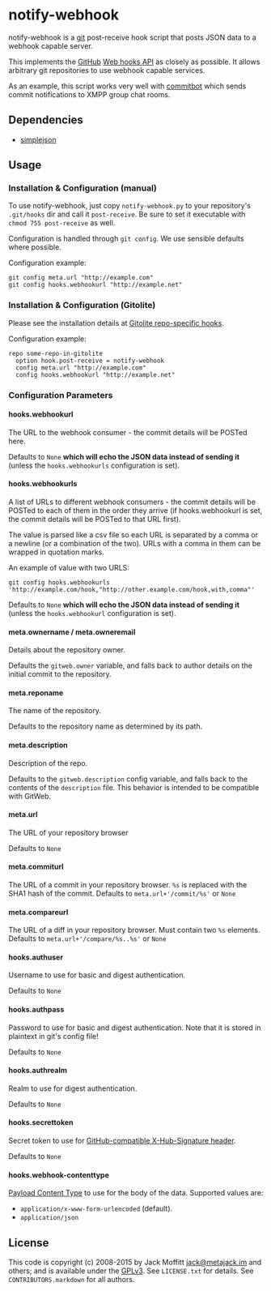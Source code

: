 # notify-webhook

notify-webhook is a [git](http://git.or.cz) post-receive hook script
that posts JSON data to a webhook capable server.

This implements the [GitHub](http://github.com) [Web hooks
API](http://github.com/guides/post-receive-hooks) as closely as
possible.  It allows arbitrary git repositories to use webhook
capable services.

As an example, this script works very well with
[commitbot](http://github.com/metajack/commitbot/tree/master) which
sends commit notifications to XMPP group chat rooms.

## Dependencies

* [simplejson](http://pypi.python.org/pypi/simplejson)

## Usage
### Installation & Configuration (manual)

To use notify-webhook, just copy `notify-webhook.py` to your
repository's `.git/hooks` dir and call it `post-receive`. Be sure to
set it executable with `chmod 755 post-receive` as well.

Configuration is handled through `git config`. We use sensible defaults
where possible.

Configuration example:

    git config meta.url "http://example.com"
    git config hooks.webhookurl "http://example.net"

### Installation & Configuration (Gitolite)
Please see the installation details at [Gitolite repo-specific hooks](http://gitolite.com/gitolite/non-core.html#rsh).

Configuration example:

    repo some-repo-in-gitolite
	  option hook.post-receive = notify-webhook
	  config meta.url "http://example.com"
      config hooks.webhookurl "http://example.net"

### Configuration Parameters

#### hooks.webhookurl
The URL to the webhook consumer - the commit details will be POSTed
here.

Defaults to `None` **which will echo the JSON data instead of sending
it** (unless the `hooks.webhookurls` configuration is set).

#### hooks.webhookurls

A list of URLs to different webhook consumers - the commit details will
be POSTed to each of them in the order they arrive (if hooks.webhookurl
is set, the commit details will be POSTed to that URL first).

The value is parsed like a csv file so each URL is separated by a comma
or a newline (or a combination of the two). URLs with a comma in them
can be wrapped in quotation marks.

An example of value with two URLS:

    git config hooks.webhookurls 'http://example.com/hook,"http://other.example.com/hook,with,comma"'

Defaults to `None` **which will echo the JSON data instead of sending
it** (unless the `hooks.webhookurl` configuration is set).

#### meta.ownername / meta.owneremail
Details about the repository owner.

Defaults the `gitweb.owner` variable, and falls back to author details on the
initial commit to the repository.

#### meta.reponame
The name of the repository.

Defaults to the repository name as determined by its path.

#### meta.description
Description of the repo.

Defaults to the `gitweb.description` config variable, and falls back to the contents of
the `description` file. This behavior is intended to be compatible with GitWeb.

#### meta.url
The URL of your repository browser

Defaults to `None`

#### meta.commiturl
The URL of a commit in your repository browser. `%s` is replaced with
the SHA1 hash of the commit.
Defaults to `meta.url+'/commit/%s'` or `None`

#### meta.compareurl
The URL of a diff in your repository browser. Must contain two `%s` elements.
Defaults to `meta.url+'/compare/%s..%s'` or `None`

#### hooks.authuser
Username to use for basic and digest authentication.

Defaults to `None`

#### hooks.authpass
Password to use for basic and digest authentication.
Note that it is stored in plaintext in git's config file!

Defaults to `None`

#### hooks.authrealm
Realm to use for digest authentication.

Defaults to `None`

#### hooks.secrettoken
Secret token to use for [GitHub-compatible X-Hub-Signature header](https://developer.github.com/webhooks/securing/).

Defaults to `None`

#### hooks.webhook-contenttype
[Payload Content Type](https://developer.github.com/webhooks/creating/#content-type) to
use for the body of the data. Supported values are:
* `application/x-www-form-urlencoded` (default).
* `application/json`

## License

This code is copyright (c) 2008-2015 by Jack Moffitt <jack@metajack.im> and
others; and is available under the [GPLv3](http://www.gnu.org/licenses/gpl.html).
See `LICENSE.txt` for details.
See `CONTRIBUTORS.markdown` for all authors.
